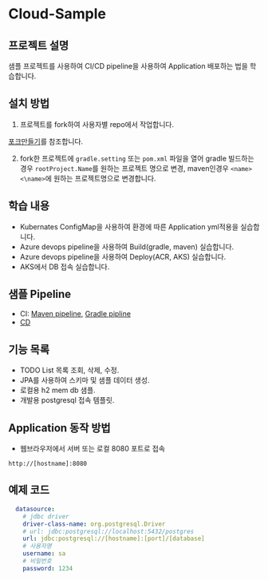 # Cloud-Sample

## 프로젝트 설명
샘플 프로젝트를 사용하여 CI/CD pipeline을 사용하여 Application 배포하는 법을 학습합니다.

## 설치 방법
1. 프로젝트를 fork하여 사용자별 repo에서 작업합니다.

[포크만들기](https://learn.microsoft.com/ko-kr/azure/devops/repos/git/forks?view=azure-devops&tabs=visual-studio#create-a-fork)를 참조합니다.

2. fork한 프로젝트에 `gradle.setting` 또는 `pom.xml` 파일을 열어 gradle 빌드하는경우 `rootProject.Name`를 원하는 프로젝트 명으로 변경, 
   maven인경우 `<name><\name>`에 원하는 프로젝트명으로 변경합니다.

## 학습 내용
- Kubernates ConfigMap을 사용하여 환경에 따른 Application yml적용을 실습합니다.
- Azure devops pipeline을 사용하여 Build(gradle, maven) 실습합니다.
- Azure devops pipeline을 사용하여 Deploy(ACR, AKS) 실습합니다.
- AKS에서 DB 접속 실습합니다.

## 샘플 Pipeline
- CI: [Maven pipeline](https://dev.azure.com/ktds-playground/ce-pg-study/_git/cloud-sample?path=/azure-pipeline-ci-maven.yml&version=GBdevelop), [Gradle pipline](https://dev.azure.com/ktds-playground/ce-pg-study/_git/cloud-sample?path=%2Fazure-pipeline-ci-gradle.yml&version=GBdevelop)
- [CD](https://dev.azure.com/ktds-playground/ce-pg-study/_git/cloud-sample?path=/azure-pipeline-cd.yml&version=GBdevelop)

## 기능 목록
- TODO List 목록 조회, 삭제, 수정.
- JPA를 사용하여 스키마 및 샘플 데이터 생성.
- 로컬용 h2 mem db 샘플.
- 개발용 postgresql 접속 템플릿.

## Application 동작 방법
- 웹브라우저에서 서버 또는 로컬 8080 포트로 접속
~~~
http://[hostname]:8080
~~~

## 예제 코드
~~~yaml
  datasource:
    # jdbc driver
    driver-class-name: org.postgresql.Driver
    # url: jdbc:postgresql://localhost:5432/postgres
    url: jdbc:postgresql://[hostname]:[port]/[database]
    # 사용자명
    username: sa
    # 비밀번호
    password: 1234
~~~